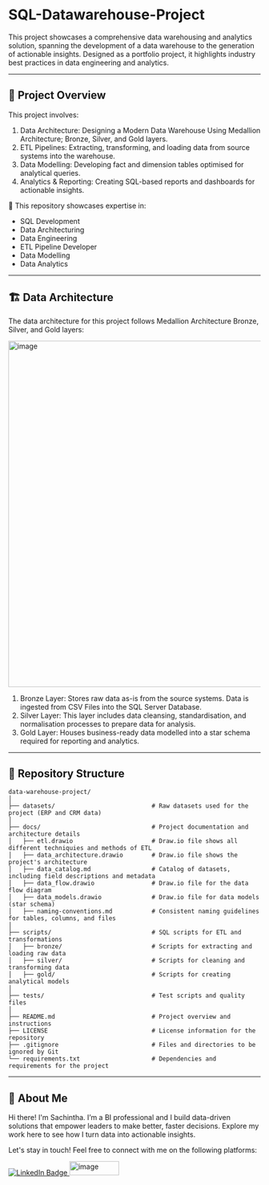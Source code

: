 # SQL-Datawarehouse-Project

This project showcases a comprehensive data warehousing and analytics solution, spanning the development of a data warehouse to the generation of actionable insights. Designed as a portfolio project, it highlights industry best practices in data engineering and analytics.

----

## 📖 Project Overview

This project involves:

1. Data Architecture: Designing a Modern Data Warehouse Using Medallion Architecture; Bronze, Silver, and Gold layers.
2. ETL Pipelines: Extracting, transforming, and loading data from source systems into the warehouse.
3. Data Modelling: Developing fact and dimension tables optimised for analytical queries.
4. Analytics & Reporting: Creating SQL-based reports and dashboards for actionable insights.

🎯 This repository showcases expertise in:

- SQL Development
- Data Architecturing
- Data Engineering
- ETL Pipeline Developer
- Data Modelling
- Data Analytics


---

## 🏗️ Data Architecture
The data architecture for this project follows Medallion Architecture Bronze, Silver, and Gold layers:

<img width="1341" height="690" alt="image" src="https://github.com/user-attachments/assets/3f69f175-d669-4350-90b8-3ce24c717ee0" />


1. Bronze Layer: Stores raw data as-is from the source systems. Data is ingested from CSV Files into the SQL Server Database.
2. Silver Layer: This layer includes data cleansing, standardisation, and normalisation processes to prepare data for analysis.
3. Gold Layer: Houses business-ready data modelled into a star schema required for reporting and analytics.

------




## 📂 Repository Structure
```
data-warehouse-project/
│
├── datasets/                           # Raw datasets used for the project (ERP and CRM data)
│
├── docs/                               # Project documentation and architecture details
│   ├── etl.drawio                      # Draw.io file shows all different techniquies and methods of ETL
│   ├── data_architecture.drawio        # Draw.io file shows the project's architecture
│   ├── data_catalog.md                 # Catalog of datasets, including field descriptions and metadata
│   ├── data_flow.drawio                # Draw.io file for the data flow diagram
│   ├── data_models.drawio              # Draw.io file for data models (star schema)
│   ├── naming-conventions.md           # Consistent naming guidelines for tables, columns, and files
│
├── scripts/                            # SQL scripts for ETL and transformations
│   ├── bronze/                         # Scripts for extracting and loading raw data
│   ├── silver/                         # Scripts for cleaning and transforming data
│   ├── gold/                           # Scripts for creating analytical models
│
├── tests/                              # Test scripts and quality files
│
├── README.md                           # Project overview and instructions
├── LICENSE                             # License information for the repository
├── .gitignore                          # Files and directories to be ignored by Git
└── requirements.txt                    # Dependencies and requirements for the project
```
---

## 🌟 About Me
Hi there! I'm Sachintha. I’m a BI professional and I build data-driven solutions that empower leaders to make better, faster decisions. Explore my work here to see how I turn data into actionable insights.

Let's stay in touch! Feel free to connect with me on the following platforms:

<div id="badges">
  <a href="https://www.linkedin.com/in/sachintha-kahawewithana/">
    <img src="https://img.shields.io/badge/LinkedIn-blue?style=for-the-badge&logo=linkedin&logoColor=white" alt="LinkedIn Badge"/>
  </a> 
  <a href="https://medium.com/@BI.Diaries">
    <img width="99" height="28" alt="image" src="https://github.com/user-attachments/assets/887aad7f-412c-45dc-8557-646cc9473f2a" />
  </a>
</div>
